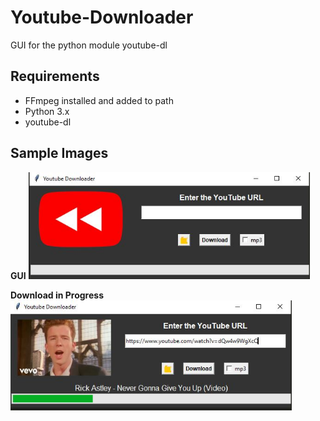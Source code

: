 # Youtube-Downloader
GUI for the python module youtube-dl

## Requirements
* FFmpeg installed and added to path
* Python 3.x
* youtube-dl

## Sample Images

__GUI__
<img src="/imgs/GUI1.JPG" alt="GUI"
	title="GUI" width="450"/>
  
 __Download in Progress__
  <img src="/imgs/GUI2.JPG" alt="Download"
	title="Download in Progress" width="450"/>
